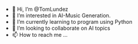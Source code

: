- 👋 Hi, I’m @TomLundez
- 👀 I’m interested in AI-Music Generation.
- 🌱 I’m currently learning to program using Python
- 💞️ I’m looking to collaborate on AI topics
- 📫 How to reach me ...

<!---
TomLundez/TomLundez is a ✨ special ✨ repository because its `README.md` (this file) appears on your GitHub profile.
You can click the Preview link to take a look at your changes.
--->
